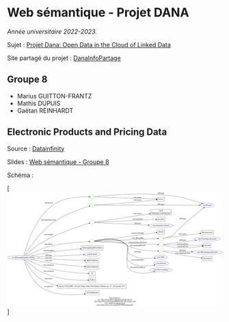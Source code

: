 # Web sémantique - Projet DANA
*Année universitaire 2022-2023.*

Sujet : [Projet Dana: Open Data in the Cloud of Linked Data](https://docs.google.com/document/d/1QL7D6zpCqcbWIOy2oitHO7SfcmTnf1Ps1ncrEOEwWZE/edit)

Site partagé du projet : [DanaInfoPartage](https://docs.google.com/document/d/1dBG-1cdKs59BGM9Qbfp-xvqpxYxkPYj1zKUxr_QZ4b0/edit)

## Groupe 8
- Marius GUITTON-FRANTZ
- Mathis DUPUIS
- Gaëtan REINHARDT

## Electronic Products and Pricing Data
Source : [Datainfinity](data.world/datafiniti/electronic-products-and-pricing-data)

Slides : [Web sémantique - Groupe 8](https://docs.google.com/presentation/d/1T6nMpp9C3K_5w6DpYw430Im0jwAyvkJCqinKOH8bGU8/edit#slide=id.g15941187b6a_0_1790)

Schéma :

[![Schéma](./img/schema.png)]
